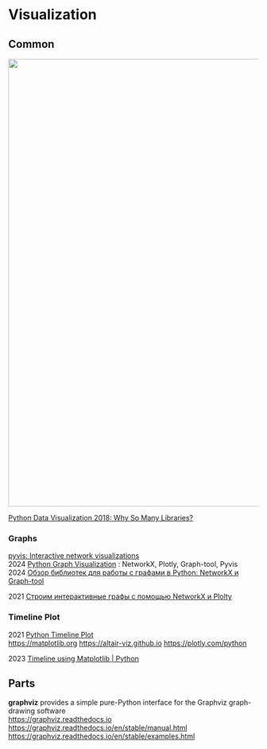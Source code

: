 # Visualization
## Common
<img src="https://github.com/ivgnk/Math-on-Python/blob/master/Visualization/2020_Python%20visualisation%20libraries.png" width=900>

[Python Data Visualization 2018: Why So Many Libraries?](https://au.pinterest.com/pin/793126184360739265/)

### Graphs                          
[pyvis: Interactive network visualizations](https://pyvis.readthedocs.io/en/latest/)       
2024 [Python Graph Visualization](https://blog.tomsawyer.com/python-graph-visualization) : NetworkX, Plotly, Graph-tool, Pyvis         
2024 [Обзор библиотек для работы с графами в Python: NetworkX и Graph-tool](https://tproger.ru/articles/obzor-bibliotek-dlya-raboty-s-grafami-v-python--networkx-i-graph-tool)                

2021 [Строим интерактивные графы с помощью NetworkX и Plolty](https://newtechaudit.ru/stroim-interaktivnye-grafy-s-pomoshhyu-networkx-i-plolty/)                     


### Timeline Plot                            
2021 [Python Timeline Plot](https://deparkes.co.uk/2021/09/05/python-timeline-plot/)                 
https://matplotlib.org   https://altair-viz.github.io     https://plotly.com/python       

2023 [Timeline using Matplotlib | Python](https://coderzcolumn.com/tutorials/data-science/timeline-using-matplotlib)         

## Parts                
**graphviz** provides a simple pure-Python interface for the Graphviz graph-drawing software                        
https://graphviz.readthedocs.io                      
https://graphviz.readthedocs.io/en/stable/manual.html                 
https://graphviz.readthedocs.io/en/stable/examples.html                               
